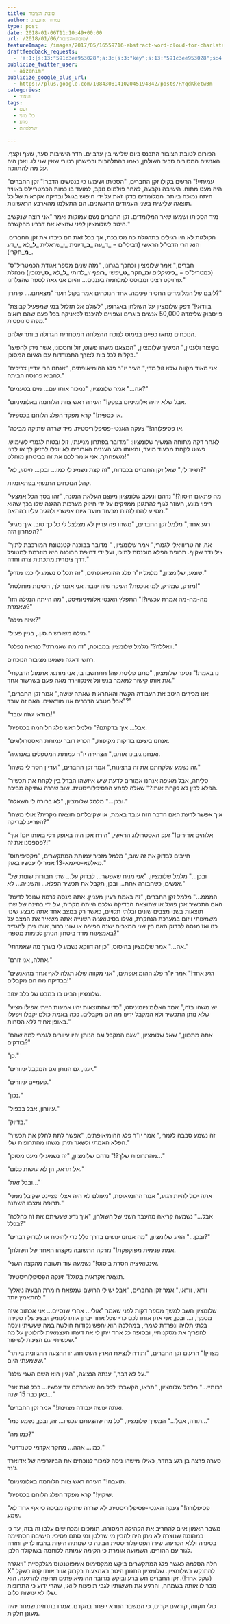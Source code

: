 ```yaml
---
title: טובת הציבור
author: נמרוד איזנברג
type: post
date: 2018-01-06T11:10:49+00:00
url: /2018/01/06/טובת-הציבור/
featureImage: /images/2017/05/16559716-abstract-word-cloud-for-charlatan-with-related-tags-and-terms-1.jpg
draftfeedback_requests:
  - 'a:1:{s:13:"591c3ee953028";a:3:{s:3:"key";s:13:"591c3ee953028";s:4:"time";s:10:"1495023337";s:7:"user_id";s:8:"91501967";}}'
publicize_twitter_user:
  - aizenimr
publicize_google_plus_url:
  - https://plus.google.com/108430814102045194842/posts/RYqdKketw3m
categories:
  - הומור
tags:
  - זעם
  - כל מיני
  - מדע
  - שרלטנות

---
```

הפורום לטובת הציבור התכנס ביום שלישי בין ערביים. חדר הישיבות סער, שצף וקצף. האנשים המסורים סביב השולחן, נאמו בהתלהבות ובכישרון רטורי שאין שני לו. ואכן היה על מה להתווכח.

"עמיתיי!" הרעים בקולו זקן החברים, "הסכיתו ושימעו כי בנפשינו הדבר!" זקן החברים היה מעט מתוח. הישיבה נקבעה, לאחר פולמוס נוקב, למועד בו כמות הכמטריילס באוויר היתה נמוכה ביותר. המלומדים בדקו זאת על ידי חיפוש בגוגל ובדיקה אקראית של כל תוצאה שלישית בשני העמודים הראשונים. הם התעלמו מהארבע הראשונות.

מיד הסכיתו ושמעו שאר המלומדים. זקן החברים נשם עמוקות ואמר "אני רוצה שנקשיב היטב לשלומציון _לפני_ שנוציא את דבריו מהקשרם."

הקולגות לא היו רגילים בתרגולת כה מסובכת, אך בכל זאת הם כיבדו את זקן החברים. הוא הרי הדבי"ל הראשי (דבילי"ם = _**ד**_עה _**ב**_דיונית _**י**_שראלית _**ל**_לא _**י**_דע _**מ**_חקרי).

"חברים," אמר שלומציון וכחכך בגרונו, "מזה שנים מספר אגודת הכמטריל"ס (כמטריל"ס = _**כ**_ימיקלים ו_**מ**_חקר _**ט**_יפשי _**ר**_ופף ו_**י**_לדותי _**ל**_לא _**ס**_ימוכין) מנהלת פרויקט רציני ומבוסס למלחמה בעננים&#8230; והיום אני גאה לספר שהצלחנו."

ליבם של המלומדים החסיר פעימה. אחד הנוכחים אמר בקול רועד "מצאתם&#8230;. פיתרון?"

"בוודאי!" דפק שלומציון על השולחן באגרופו, "לעולם אל תזלזל במי שמפעיל קבוצת פייסבוק שלימדה 50,000 אנשים בוגרים ושפויים להיכנס לפאניקה בכל פעם שהם רואים מפה סינופטית."

הנוכחים מחאו כפיים בנימוס לנוכח ההצלחה המסחרית הגדולה ביותר שלהם.

"בקיצור ולעניין," המשיך שלומציון, "המצאנו משהו פשוט, זול וחסכוני, אשר ניתן להפיצו בקלות לכל בית לצורך התמודדות עם האיום המסוכן."

"אני מאוד מקווה שלא זול מדי," העיר יו"ר פלג ההומיאופתים, "אנחנו הרי עדיין צריכים להביא פרנסה הביתה."

"אה&#8230;" אמר שלומציון, "נמכור אותו עם&#8230; מים בטעמים?"

"אבל שלא יהיה אלומיניום בפקק!" העירה ראש צוות הלוחמה באלומיניום.

"או כספית!" קרא מפקד הפלג הלוחם בכספית.

"או פסיפלורה!" צעקה האנטי-פסיפלוריסטית. מיד שררה שתיקה מביכה.

לאחר דקה מתוחה המשיך שלומציון: "מדובר בפתרון מניעתי, זול ובטוח לגמרי לשימוש. פשוט לקחת מבעוד מועד, ומאותו רגע העננים הארורים לא יוכלו להזיק לך או לבני משפחתך. אני אומר לכם את זה בביטחון מוחלט!"

"תגיד לי," שאל זקן החברים בכבדות, "זה קצת נשמע לי כמו&#8230; ובכן&#8230; _חיסון_, לא?"

קהל הנוכחים התנשף בפתאומיות.

"מה פתאום חיסון?!" נדהם ונעלב שלומציון מעצם העלאת המונח, "זהו בסך הכל אמצעי ריפוי מונע, העוזר לגוף להתגונן ממזיקים על ידי חיזוק מערכות ההגנה שלו בכך שהוא מסייע להם לזהות מבעוד מועד איום אפשרי ולהגיב עליו בהתאם."

"רגע אחד," מלמל זקן החברים, "משהו פה עדיין לא מצלצל לי כל כך טוב. איך מגיע הפתרון הזה?"

"אה, זה טריוויאלי לגמרי," אמר שלומציון, " מדובר בבוכנה קטנטונת המורכבת לתוך צילינדר שקוף. תרופת הפלא מוכנסת לתוכו, ועל ידי דחיפת הבוכנה היא מוזרמת למטופל דרך צינורית מתכתית צרה וחדה."

"שומע, שלומציון," מלמל יו"ר פלג ההומיאופתים, "זה תכל'ס נשמע לי כמו מזרק."

"מזרק, שמזרק, למי איכפת? העיקר שזה עובד. אני אומר לך, חסינות מוחלטת!"

"מה-מה-מה אמרת עכשיו?!" התפלץ האנטי אלומיניומיסט, "מה הייתה המילה הזו שאמרת?"

"איזה מילה?"

"מילה משורש ח.ס.ן., בניין פעיל."

"וואללה?" מלמל שלומציון במבוכה, "זה מה שאמרתי? כנראה נפלט."

רחשי דאגה נשמעו מציבור הנוכחים.

"נו באמת!" נסער שלומציון, "סתם פליטת פה! תתחשבו בי, אני מותש. אתמול הדבקתי את אותו קישור למאמר בנשיונל אינקוויירר מאה פעם בשרשור אחד."

"אנו מכירים היטב את העבודה הקשה והאחראית שאתה עושה," אמר זקן החברים, "אבל מטבע הדברים אנו מודאגים. האם זה עובד?"

"בוודאי שזה עובד!"

"אבל&#8230; איך בדקתם?" מלמל ראש פלג הלוחמה בכספית.

"אנחנו ביצענו בדיקות מקיפות," הכריז דובר עמותת האסטרולוגים.

"ואנחנו גיבינו אותם," הצהירה יו"ר עמותת המטפלים באנרגיה.

"זה נשמע שלקחתם את זה ברצינות," אמר זקן החברים, "ועדיין חסר לי משהו."

"סליחה, אבל מאיפה אנחנו אמורים לדעת שיש איזשהו הבדל בין לקחת את תכשיר הפלא לבין לא לקחת אותו?" שאלה לפתע הפסיפלוריסטית. שוב שררה שתיקה מביכה.

"ובכן&#8230;" מלמל שלומציון, "לא ברורה לי השאלה."

"איך אפשר לדעת האם הדבר הזה עובד באמת, או שקיבלתם תוצאה מקרית? אולי משהו הפריע לבדיקה?"

"אלוהים אדירים!" זעק האסטרולוג הראשי, "הירח אכן היה באופק דלי באותו יום! איך פספסנו את זה?!"

"חייבים לבדוק את זה שוב," מלמל מזכיר עמותת המתקשרים, "מקסיפיתוס מאלפא-סיגמא-13 אמר לי עכשיו באוזן."

"ובכן&#8230;" מלמל שלומציון, "אני מניח שאפשר&#8230; לבדוק על&#8230; שתי חבורות שונות של אנשים, כשחבורה אחת&#8230; ובכן, תקבל את תכשיר הפלא&#8230; והשנייה&#8230; לא."

"המממ&#8230;" מלמל זקן החברים, "זה באמת רעיון מעניין. אתה מנסה לרמוז שנוכל לדעת האם התכשיר אכן פועל או שתוצאת הבדיקה שלכם הייתה מקרית, על ידי בחינה של שתי תוצאות בשני מצבים שונים ובלתי תלויים, כאשר רק במצב אחד אתה מבצע שינוי משמעותי ויזום במערכת הנחקרת, ואילו בסיטואציה השנייה אתה משאיר את המצב על כנו ואז מנסה לבדוק האם בין שני המצבים ישנה חפיפה או שוני ברור, אותו ניתן להגדיר באמצעות מדד ביטחון הניתן לכימות מספרי?"

"אה&#8230;" אמר שלומציון בהיסוס, "כן זה דווקא נשמע לי בערך מה שאמרתי."

"אחלה, אני זורם."

"רגע אחד!" אמר יו"ר פלג ההומיאופתים, "אני מקווה שלא תגלה לאף אחד מהאנשים בבדיקה מה הם מקבלים!"

שלומציון הביט בו במבט של כלב עזוב.

"יש משהו בזה," אמר האלומיניומיניסט, "כדי שהתוצאות יהיו אמינות הייתי אפילו מציע שלא נותן התכשיר ולא המקבל ידעו מה הם מקבלים. ככה באמת כולם יקבלו ויפעלו באופן אחיד ללא הסחות."

"אתה מתכוון," שאל שלומציון, "שגם המקבל וגם הנותן יהיו עיוורים לגמרי למה שהם בודקים?"

"כן."

"יענו, גם הנותן וגם המקבל עיוורים."

"פעמיים עיוורים."

"נכון."

"עיוורון, אבל בכפול."

"בדיוק."

"זה נשמע סבבה לגמרי," אמר יו"ר פלג ההומיאופתים, "אפשר לתת לחלק את תכשיר הפלא האמתי ולשאר תיתן משהו מהתרופות שלי."

"מהתרופות שלך?!" נדהם שלומציון, "זה נשמע לי מעט מסוכן&#8230;"

"אל תדאג, הן לא עושות כלום."

"ובכל זאת&#8230;"

"אתה יכול להיות רגוע," אמר ההומיאופת, "מעולם לא היה אצלי פציינט שקיבל ממני תרופה ומצבו השתנה."

"אבל&#8230;" נשמעה קריאה מהעבר השני של השולחן, "איך נדע שעשיתם את זה כהלכה בכלל?"

"ובכן&#8230;" הזיע שלומציון, "מה אנחנו עושים בדרך כלל כדי להוכיח או לבדוק דברים?"

"אמת פנימית מפוקפקת!" נזרקה התשובה מקצהו האחד של השולחן.

"אינטואיציה חסרת ביסוס!" נשמעה עוד תשובה מהקצה השני.

"תוצאה אקראית בגוגל!" זעקה הפסיפלוריסטית.

"וודאי, וודאי," אמר זקן החברים, "אבל יש לי הרושם שמפאת חומרת הבעיה ניאלץ להתאמץ יותר."

שלומציון חשב למשך מספר דקות לפני שאמר "אולי&#8230; אחרי שנסיים&#8230; אני אכתוב איזה מסמך, ו&#8230; ובכן, אני אתן אותו לכם כדי שכל אחד יבחן אותו לעומק ויבצע עליו סקירה בלתי תלויה ונפרדת לגמרי, במהלכה הוא יחפש נקודות חולשה במה שעשיתי וינסה להפריך את מסקנותיי, ובסופה כל אחד ייתן לי את דעתו העצמאית לחלוטין על מה שעשיתי עם הצעות לשיפור."

"מצויין!" הרעים זקן החברים, "ותודה לנציגת הארץ השטוחה. זו ההצעה ההגיונית ביותר ששמעתי היום."

"על לא דבר," ענתה הנציגה, "הגיון הוא השם השני שלנו."

"רבותיי&#8230;" מלמל שלומציון, "תראו, הקשבתי לכל מה שאמרתם עד עכשיו&#8230; בכל זאת אני כאן כבר 15 שנה&#8230;"

"ואתה עושה עבודה מצוינת!" אמר זקן החברים.

"תודה, אבל&#8230;" המשיך שלומציון, "כל מה שהצעתם עכשיו&#8230; זה, ובכן, נשמע כמו&#8230;"

"כמו מה?"

"כמו&#8230; אהה&#8230; מחקר אקדמי סטנדרטי."

סערה פרצה בן רגע בחדר, כאילו מישהו ניסה למכור לנוכחים את הביוגרפיה של אדוארד ג'נר.

"תועבה!" העירה ראש צוות הלוחמה באלומיניום.

"שיקוץ!" קרא מפקד הפלג הלוחם בכספית.

"פסיפלורה!" צעקה האנטי-פסיפלוריסטית. לא שררה שתיקה מביכה כי אף אחד לא שמע.

משבר האמון איים להחריב את הקהילה המסורה. תומכים ומכחישים עלבו זה בזה, עד כי במהומה שנוצרה לא ניתן היה להבין מי שרלטן ומי סתם פסיכי. הישיבה הסתיימה בסערה וללא הכרעה. שירז הפסיפלוריסטית הבינה כי שנותיה היפות בוזבזו לריק וחזרה לגור עם ההורים. השמועה אומרת כי הקימה עמותה ללוחמה בשוקולד הלבן.

חלה הסלמה כאשר פלג המתקשרים ביקש ממקסימוס אימפוטנטוס מגלקסיית "ויאגרה X" להתנקש בשלומציון. שלומציון התגונן היטב באמצעות בקבוק אויר אותו קנה בשקל (שקל אחד!). זקן החברים חש ברע וביקש מדובר ההומיאופתים תרופה להרגעה. הוא מכר לו אותה בשמחה, והרגיע את חששותיו לגבי תופעות לוואי, שהרי ידוע כי התרופות שלו לא עושות כלום.

כולי תקווה, קוראים יקרים, כי המשבר הנורא ייפתר בהקדם. אמרו בתחזית שמחר יהיה מעונן חלקית.